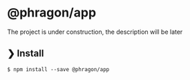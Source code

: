 # @phragon/app

The project is under construction, the description will be later

## ❯ Install

```
$ npm install --save @phragon/app
```
